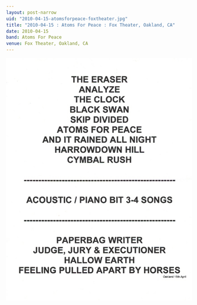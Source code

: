 ```yaml
---
layout: post-narrow
uid: "2010-04-15-atomsforpeace-foxtheater.jpg"
title: "2010-04-15 : Atoms For Peace : Fox Theater, Oakland, CA"
date: 2010-04-15
band: Atoms For Peace
venue: Fox Theater, Oakland, CA
---
```


<div class="showcase">
  <img src="/img/2010/04/20100415-AtomsForPeace-FoxTheater.jpg" alt="2010-04-15-atomsforpeace-foxtheater.jpg">
</div>
